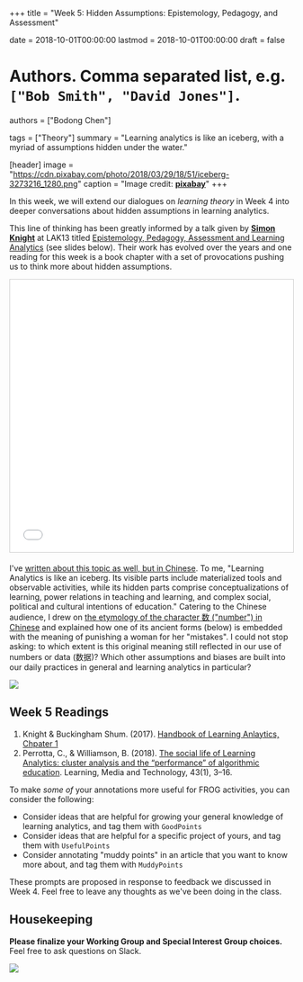 +++
title = "Week 5: Hidden Assumptions: Epistemology, Pedagogy, and Assessment"

date = 2018-10-01T00:00:00
lastmod = 2018-10-01T00:00:00
draft = false

# Authors. Comma separated list, e.g. `["Bob Smith", "David Jones"]`.
authors = ["Bodong Chen"]

tags = ["Theory"]
summary = "Learning analytics is like an iceberg, with a myriad of assumptions hidden under the water."

[header]
image = "https://cdn.pixabay.com/photo/2018/03/29/18/51/iceberg-3273216_1280.png"
caption = "Image credit: [**pixabay**](https://pixabay.com/en/iceberg-above-water-white-cold-3273216/)"
+++


In this week, we will extend our dialogues on *learning theory* in Week 4 into deeper conversations about hidden assumptions in learning analytics. 

This line of thinking has been greatly informed by a talk given by **[Simon Knight](https://twitter.com/sjgknight?lang=en)** at LAK13 titled <a href="//www.slideshare.net/sjgknight/lak13-knight-buckingham-shum-littleton-paper" title="LAK13: Epistemology, Pedagogy, Assessment and Learning Analytics" target="_blank">Epistemology, Pedagogy, Assessment and Learning Analytics</a> (see slides below). Their work has evolved over the years and one reading for this week is a book chapter with a set of provocations pushing us to think more about hidden assumptions.

<iframe src="//www.slideshare.net/slideshow/embed_code/key/lRAB9yVRBDcQyk" width="595" height="485" frameborder="0" marginwidth="0" marginheight="0" scrolling="no" style="border:1px solid #CCC; border-width:1px; margin-bottom:5px; max-width: 100%;" allowfullscreen> </iframe> 

I've [written about this topic as well, but in Chinese](https://www.researchgate.net/publication/317586037_Unpacking_Learning_Analytics_An_Attempt_to_Tilt_the_Iceberg_jiexixuexifenxixueyiciqiaodongbingshandechangshi). To me, "Learning Analytics is like an iceberg. Its visible parts include materialized tools and observable activities, while its hidden parts comprise conceptualizations of learning, power relations in teaching and learning, and complex social, political and cultural intentions of education."  Catering to the Chinese audience, I drew on [the etymology of the character 数 ("number") in Chinese](http://vividict.com/WordInfo.aspx?id=3730) and explained how one of its ancient forms (below) is embedded with the meaning of punishing a woman for her "mistakes". I could not stop asking: to which extent is this original meaning still reflected in our use of numbers or data (数据)? Which other assumptions and biases are built into our daily practices in general and learning analytics in particular?

<!-- ![](http://www.vividict.com/UserFiles/Image/==CF--wuli==/--CF3--pu(zu)--/017shu/[2]jin(1).gif) -->
![](http://www.vividict.com/UserFiles/Image/==CF--wuli==/--CF3--pu(zu)--/017shu/[2]jin(2).gif)

## Week 5 Readings


1. Knight & Buckingham Shum. (2017). [Handbook of Learning Anlaytics, Chpater 1](https://solaresearch.org/wp-content/uploads/2017/05/chapter1.pdf)
2. Perrotta, C., & Williamson, B. (2018). [The social life of Learning Analytics: cluster analysis and the “performance” of algorithmic education](https://www.tandfonline.com/doi/full/10.1080/17439884.2016.1182927). Learning, Media and Technology, 43(1), 3–16.

To make *some of* your annotations more useful for FROG activities, you can consider the following:

- Consider ideas that are helpful for growing your general knowledge of learning analytics, and tag them with `GoodPoints`
- Consider ideas that are helpful for a specific project of yours, and tag them with `UsefulPoints`
- Consider annotating "muddy points" in an article that you want to know more about, and tag them with `MuddyPoints`

These prompts are proposed in response to feedback we discussed in Week 4. Feel free to leave any thoughts as we've been doing in the class.

## Housekeeping

**Please finalize your Working Group and Special Interest Group choices.**  Feel free to ask questions on Slack.

![](https://media1.tenor.com/images/9b141e57cccfc60a9f214e97b9061e69/tenor.gif?itemid=4529300)